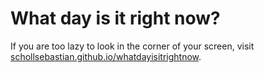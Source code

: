 # What day is it right now?

If you are too lazy to look in the corner of your screen, visit [schollsebastian.github.io/whatdayisitrightnow](https://schollsebastian.github.io/whatdayisitrightnow/).
